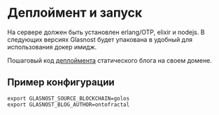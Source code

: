 # Деплоймент и запуск

На сервере должен быть установлен erlang/OTP, elixir и nodejs. В следующих версиях Glasnost будет упакована в удобный для использования докер имидж.

Пошаговый код [деплоймента](https://github.com/cyberpunk-ventures/glasnost/blob/master/DEPLOYMENT.md) статического блога на своем домене.

## Пример конфигурации
```
export GLASNOST_SOURCE_BLOCKCHAIN=golos
export GLASNOST_BLOG_AUTHOR=ontofractal
```
